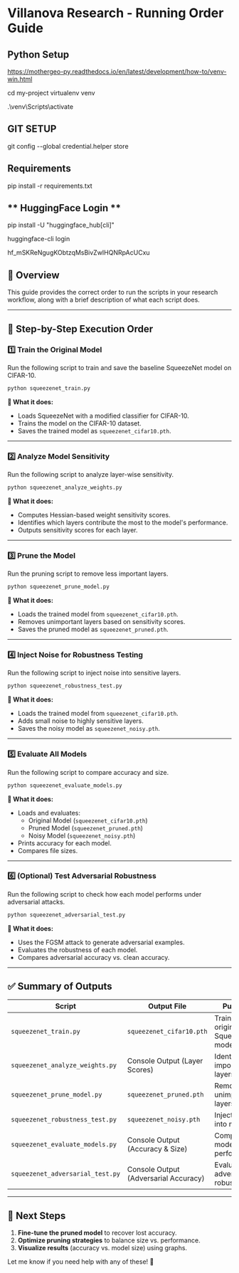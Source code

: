 # **Villanova Research - Running Order Guide**

## **Python Setup**
https://mothergeo-py.readthedocs.io/en/latest/development/how-to/venv-win.html

cd my-project
virtualenv venv

.\venv\Scripts\activate

## GIT SETUP
git config --global credential.helper store

## **Requirements**

pip install -r requirements.txt


## ** HuggingFace Login **

pip install -U "huggingface_hub[cli]"

huggingface-cli login

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

## **📌 Overview**
This guide provides the correct order to run the scripts in your research workflow, along with a brief description of what each script does.

---
## **🚀 Step-by-Step Execution Order**

### **1️⃣ Train the Original Model**
Run the following script to train and save the baseline SqueezeNet model on CIFAR-10.
```bash
python squeezenet_train.py
```
**📌 What it does:**
- Loads SqueezeNet with a modified classifier for CIFAR-10.
- Trains the model on the CIFAR-10 dataset.
- Saves the trained model as `squeezenet_cifar10.pth`.

---
### **2️⃣ Analyze Model Sensitivity**
Run the following script to analyze layer-wise sensitivity.
```bash
python squeezenet_analyze_weights.py
```
**📌 What it does:**
- Computes Hessian-based weight sensitivity scores.
- Identifies which layers contribute the most to the model's performance.
- Outputs sensitivity scores for each layer.

---
### **3️⃣ Prune the Model**
Run the pruning script to remove less important layers.
```bash
python squeezenet_prune_model.py
```
**📌 What it does:**
- Loads the trained model from `squeezenet_cifar10.pth`.
- Removes unimportant layers based on sensitivity scores.
- Saves the pruned model as `squeezenet_pruned.pth`.

---
### **4️⃣ Inject Noise for Robustness Testing**
Run the following script to inject noise into sensitive layers.
```bash
python squeezenet_robustness_test.py
```
**📌 What it does:**
- Loads the trained model from `squeezenet_cifar10.pth`.
- Adds small noise to highly sensitive layers.
- Saves the noisy model as `squeezenet_noisy.pth`.

---
### **5️⃣ Evaluate All Models**
Run the following script to compare accuracy and size.
```bash
python squeezenet_evaluate_models.py
```
**📌 What it does:**
- Loads and evaluates:
  - Original Model (`squeezenet_cifar10.pth`)
  - Pruned Model (`squeezenet_pruned.pth`)
  - Noisy Model (`squeezenet_noisy.pth`)
- Prints accuracy for each model.
- Compares file sizes.

---
### **6️⃣ (Optional) Test Adversarial Robustness**
Run the following script to check how each model performs under adversarial attacks.
```bash
python squeezenet_adversarial_test.py
```
**📌 What it does:**
- Uses the FGSM attack to generate adversarial examples.
- Evaluates the robustness of each model.
- Compares adversarial accuracy vs. clean accuracy.

---
## **✅ Summary of Outputs**
| **Script**                        | **Output File**                 | **Purpose**                            |
|----------------------------------|--------------------------------|--------------------------------|
| `squeezenet_train.py`           | `squeezenet_cifar10.pth`       | Trains the original SqueezeNet model. |
| `squeezenet_analyze_weights.py` | Console Output (Layer Scores) | Identifies important layers.  |
| `squeezenet_prune_model.py`     | `squeezenet_pruned.pth`       | Removes unimportant layers.  |
| `squeezenet_robustness_test.py` | `squeezenet_noisy.pth`        | Injects noise into model.  |
| `squeezenet_evaluate_models.py` | Console Output (Accuracy & Size) | Compares model performance.  |
| `squeezenet_adversarial_test.py` | Console Output (Adversarial Accuracy) | Evaluates adversarial robustness. |

---
## **📌 Next Steps**
1. **Fine-tune the pruned model** to recover lost accuracy.
2. **Optimize pruning strategies** to balance size vs. performance.
3. **Visualize results** (accuracy vs. model size) using graphs.

Let me know if you need help with any of these! 🚀
